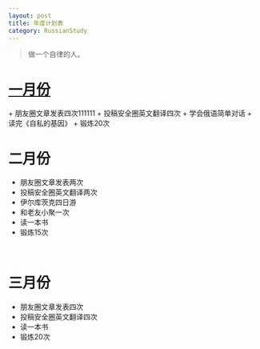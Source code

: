 ```yaml
---
layout: post
title: 年度计划表
category: RussianStudy
---
```


>做一个自律的人。

<script language="javascript" type="text/javascript"> 
    function isHidden(oDiv){
      var vDiv = document.getElementById(oDiv);
      vDiv.style.display = (vDiv.style.display == 'none')?'block':'none';
    }
</script> 

<a href="#" onClick="isHidden('aa')"><span>
# 一月份 
</span></a>

<span id='aa'>
+ 朋友圈文章发表四次111111
+ 投稿安全圈英文翻译四次
+ 学会俄语简单对话
+ 读完《自私的基因》
+ 锻炼20次
</span>
<br />


# 二月份
+ 朋友圈文章发表两次
+ 投稿安全圈英文翻译两次
+ 伊尔库茨克四日游
+ 和老友小聚一次
+ 读一本书
+ 锻炼15次
<br />

# 三月份
+ 朋友圈文章发表四次
+ 投稿安全圈英文翻译四次
+ 读一本书
+ 锻炼20次

